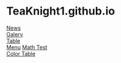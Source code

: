 # TeaKnight1.github.io
<a href="WebDesg\News\NewsPromoSite.html">News</a> <br>
<a href="WebDesg\Saved Pictures\Img.html">Galery</a> <br>
<a href="WebDesg\Table\Table.html">Table</a><br>
<a href="WebDesg\Menu\Menu.html">Menu</a>
<a href="WebDesg\Test\Math.html">Math Test </a><br>
<a href="WebDesg\Color\Color.html">Color Table </a><br>

